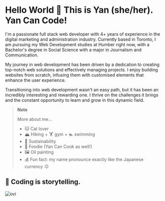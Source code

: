 # Hello World 👋 This is Yan (she/her). Yan Can Code! 
I'm a passionate full stack web developer with 4+ years of experience in the digital marketing and administration industry. Currently based in Toronto, I am pursuing my Web Development studies at Humber right now, with a Bachelor's degree in Social Science with a major in Journalism and Communication.

My journey in web development has been driven by a dedication to creating top-notch web solutions and effectively managing projects. I enjoy building websites from scratch, infusing them with customised elements that enhance the user experience.

Transitioning into web development wasn't an easy path, but it has been an incredibly interesting and rewarding one. I thrive on the challenges it brings and the constant opportunity to learn and grow in this dynamic field.

> **Note**
>
> More about me...
> - 🐱 Cat lover
> - 🏔 Hiking + 🏋 gym + 🏊 swimming
> - 🌿 Sustainability
> - 🍳 Foodie (Yan Can Cook as well!)
> - 🖼 Oil painting
> - 💰 Fun fact: my name pronounce exactly like the Japanese currency :D
> 
> 

## 🌱 Coding is storytelling.
<img src="https://github-readme-stats.vercel.app/api/top-langs?username=yanwing61&show_icons=true&locale=en&layout=compact&theme=chartreuse-dark" alt="ovi" />
